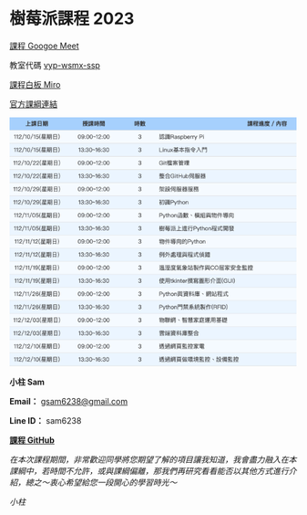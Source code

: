 # 樹莓派課程 2023

[課程 Googoe Meet](https://meet.google.com/vyp-wsmx-ssp)

教室代碼 [vyp-wsmx-ssp](https://meet.google.com/vyp-wsmx-ssp)

[課程白板 Miro](https://miro.com/app/board/uXjVPY6mQO4=/?share_link_id=905311425005)

[官方課綱連結](https://ojt.wda.gov.tw/ClassSearch/Detail?OCID=151975&plantype=1)

![課綱截圖](image/README/課綱截圖.png)

**小柱 Sam**

**Email：** gsam6238@gmail.com

**Line ID：** sam6238

[**課程 GitHub**](https://github.com/sam6238/RaspberryPi_20231015.git)


*在本次課程期間，非常歡迎同學將您期望了解的項目讓我知道，我會盡力融入在本課綱中，若時間不允許，或與課綱偏離，那我們再研究看看能否以其他方式進行介紹，總之～衷心希望給您一段開心的學習時光～*

*小柱*
